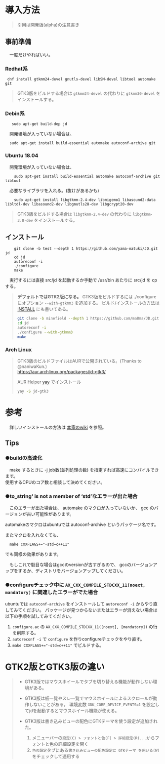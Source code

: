 
# 導入方法

> 引用は開発版(alpha)の注意書き

## 事前準備

　一度だけやればいい。

### Redhat系
`  dnf install gtkmm24-devel gnutls-devel libSM-devel libtool automake git `

> GTK3版をビルドする場合は `gtkmm24-devel` の代わりに `gtkmm30-devel` をインストールする。

### Debin系
`   sudo apt-get build-dep jd`

　開発環境が入っていない場合は、

`  sudo apt-get install build-essential automake autoconf-archive git`

### Ubuntu 18.04
　開発環境が入っていない場合は、

`    sudo apt-get install build-essential automake autoconf-archive git libtool`

　必要なライブラリを入れる。(抜けがあるかも)

`    sudo apt-get install libgtkmm-2.4-dev libmigemo1 libasound2-data libltdl-dev libasound2-dev libgnutls28-dev libgcrypt20-dev`

> GTK3版をビルドする場合は `libgtkmm-2.4-dev` の代わりに `libgtkmm-3.0-dev` をインストールする。

## インストール

```
    git clone -b test --depth 1 https://github.com/yama-natuki/JD.git jd  
    cd jd  
    autoreconf -i  
    ./configure  
    make
```

　実行するには直接 src/jd を起動するか手動で /usr/bin あたりに src/jd を cp する。

> **デフォルトではGTK2版になる。** GTK3版をビルドするには ./configure にオプション `--with-gtkmm3` を追加する。
> ビルド/インストールの方法は [INSTALL](./INSTALL) にも書いてある。
> ```sh
> git clone -b minefield --depth 1 https://github.com/ma8ma/JD.git jd
> cd jd
> autoreconf -i
> ./configure --with-gtkmm3
> make
> ```

### Arch Linux
> GTK3版のビルドファイルはAURで公開されている。(Thanks to @naniwaKun.)  
> https://aur.archlinux.org/packages/jd-gtk3/
>
> AUR Helper [yay](https://github.com/Jguer/yay) でインストール
> ```sh
> yay -S jd-gtk3
> ```

# 参考
　詳しいインストールの方法は [本家のwiki](https://ja.osdn.net/projects/jd4linux/wiki/OS%2f%E3%83%87%E3%82%A3%E3%82%B9%E3%83%88%E3%83%AA%E3%83%93%E3%83%A5%E3%83%BC%E3%82%B7%E3%83%A7%E3%83%B3%E5%88%A5%E3%82%A4%E3%83%B3%E3%82%B9%E3%83%88%E3%83%BC%E3%83%AB%E6%96%B9%E6%B3%95) を参照。


## Tips

### ●buildの高速化
　make するときに -j job数(並列処理の数) を指定すれば高速にコンパイルできます。  
使用するCPUのコア数と相談して決めてください。

###  ●to_string’ is not a member of ‘std’なエラーが出た場合
　このエラーが出た場合は、 automake のマクロが入っていないか、
gcc のバージョンが古い可能性があります。

automakeのマクロはubuntuでは autoconf-archive というパッケージ名です。

またマクロを入れなくても、

`   make CXXFLAGS+="-std=c++11" `

でも同様の効果があります。

　もしこれで駄目な場合はgccのversionが古すぎるので、
gccのバージョンアップをするか、ディストリをバージョンアップしてください。

### ●configureチェック中に `AX_CXX_COMPILE_STDCXX_11(noext, mandatory)` に関連したエラーがでた場合
ubuntuでは `autoconf-archive` をインストールして `autoreconf -i` からやり直してみてください。
パッケージが見つからないまたはエラーが消えない場合は以下の手順を試してみてください。

1. `configure.ac` の `AX_CXX_COMPILE_STDCXX_11([noext], [mandatory])` の行を削除する。
2. `autoreconf -i` で `configure` を作りconfigureチェックをやり直す。
3. `make CXXFLAGS+="-std=c++11"` でビルドする。


# GTK2版とGTK3版の違い

> * GTK3版ではマウスホイールでタブを切り替える機能が動作しない環境がある。
>
> * GTK3版は板一覧やスレ一覧でマウスホイールによるスクロールが動作しないことがある。
>   環境変数 `GDK_CORE_DEVICE_EVENTS=1` を設定してjdを起動するとマウスホイール機能が使える。
>
> * GTK3版は書き込みビューの配色にGTKテーマを使う設定が追加された。
>   1. メニューバーの`設定(C) > フォントと色(F) > 詳細設定(R)...`からフォントと色の詳細設定を開く
>   2. `色の設定`タブにある`書き込みビューの配色設定に GTKテーマ を用いる(W)`をチェックして適用する
